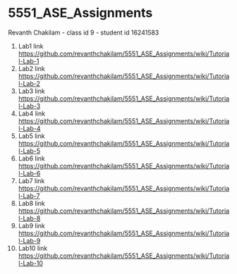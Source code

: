 # 5551_ASE_Assignments
Revanth Chakilam - class id 9 - student id 16241583



1. Lab1 link https://github.com/revanthchakilam/5551_ASE_Assignments/wiki/Tutorial-Lab-1
2. Lab2 link https://github.com/revanthchakilam/5551_ASE_Assignments/wiki/Tutorial-Lab-2
3. Lab3 link https://github.com/revanthchakilam/5551_ASE_Assignments/wiki/Tutorial-Lab-3
4. Lab4 link https://github.com/revanthchakilam/5551_ASE_Assignments/wiki/Tutorial-Lab-4
5. Lab5 link https://github.com/revanthchakilam/5551_ASE_Assignments/wiki/Tutorial-Lab-5
6. Lab6 link https://github.com/revanthchakilam/5551_ASE_Assignments/wiki/Tutorial-Lab-6
7. Lab7 link https://github.com/revanthchakilam/5551_ASE_Assignments/wiki/Tutorial-Lab-7
8. Lab8 link https://github.com/revanthchakilam/5551_ASE_Assignments/wiki/Tutorial-Lab-8
9. Lab9 link https://github.com/revanthchakilam/5551_ASE_Assignments/wiki/Tutorial-Lab-9
10. Lab10 link https://github.com/revanthchakilam/5551_ASE_Assignments/wiki/Tutorial-Lab-10
